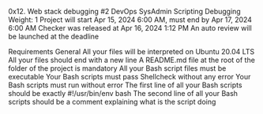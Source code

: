 0x12. Web stack debugging #2
DevOps
SysAdmin
Scripting
Debugging
 Weight: 1
 Project will start Apr 15, 2024 6:00 AM, must end by Apr 17, 2024 6:00 AM
 Checker was released at Apr 16, 2024 1:12 PM
 An auto review will be launched at the deadline


Requirements
General
All your files will be interpreted on Ubuntu 20.04 LTS
All your files should end with a new line
A README.md file at the root of the folder of the project is mandatory
All your Bash script files must be executable
Your Bash scripts must pass Shellcheck without any error
Your Bash scripts must run without error
The first line of all your Bash scripts should be exactly #!/usr/bin/env bash
The second line of all your Bash scripts should be a comment explaining what is the script doing
